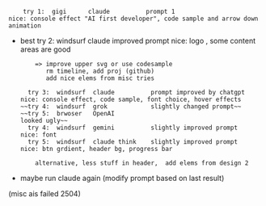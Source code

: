 
        try 1:  gigi      claude          prompt 1                    nice: console effect "AI first developer", code sample and arrow down animation
* best  try 2:  windsurf  claude          improved prompt             nice: logo <WAJ/>, some content areas are good

          => improve upper svg or use codesample
             rm timeline, add proj (github)
             add nice elems from misc tries

        try 3:  windsurf  claude          prompt improved by chatgpt  nice: console effect, code sample, font choice, hover effects
      ~~try 4:  windsurf  grok            slightly changed prompt~~
      ~~try 5:  brwoser   OpenAI                                      looked ugly~~
        try 4:  windsurf  gemini          slightly improved prompt    nice: font
        try 5:  windsurf  claude think    slightly improved prompt    nice: btn grdient, header bg, progress bar

          alternative, less stuff in header,  add elems from design 2

* maybe run claude again (modify prompt based on last result)

(misc ais failed 2504)
